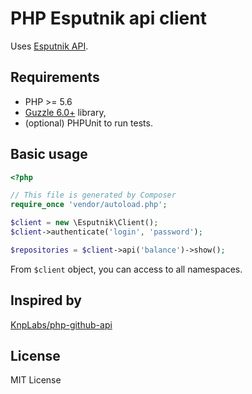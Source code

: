 # PHP Esputnik api client

Uses [Esputnik API](https://esputnik.com.ua/api/index.html).


## Requirements

* PHP >= 5.6
* [Guzzle 6.0+](https://github.com/guzzle/guzzle) library,
* (optional) PHPUnit to run tests.

## Basic usage

```php
<?php

// This file is generated by Composer
require_once 'vendor/autoload.php';

$client = new \Esputnik\Client();
$client->authenticate('login', 'password');

$repositories = $client->api('balance')->show();
```

From `$client` object, you can access to all namespaces.

## Inspired by

[KnpLabs/php-github-api](https://github.com/KnpLabs/php-github-api)

## License

MIT License